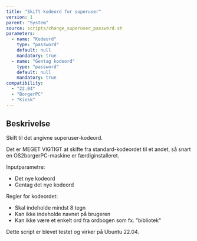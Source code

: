 ```yaml
---
title: "Skift kodeord for superuser"
version: 1
parent: "System"
source: scripts/change_superuser_password.sh
parameters:
  - name: "Kodeord"
    type: "password"
    default: null
    mandatory: true
  - name: "Gentag kodeord"
    type: "password"
    default: null
    mandatory: true
compatibility: 
  - "22.04"
  - "BorgerPC"
  - "Kiosk"
---
```


## Beskrivelse
Skift til det angivne superuser-kodeord.

Det er MEGET VIGTIGT at skifte fra standard-kodeordet til et andet, så snart en OS2borgerPC-maskine er færdiginstalleret.

Inputparametre:
- Det nye kodeord
- Gentag det nye kodeord

Regler for kodeordet:
- Skal indeholde mindst 8 tegn
- Kan ikke indeholde navnet på brugeren
- Kan ikke være et enkelt ord fra ordbogen som fx. "bibliotek"

Dette script er blevet testet og virker på Ubuntu 22.04.